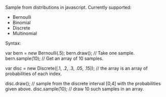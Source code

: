 Sample from distributions in javascript. Currently supported: 

- Bernoulli
- Binomial
- Discrete
- Multinomial

Syntax: 

var bern = new Bernoulli(.5);
bern.draw(); // Take one sample. 
bern.sample(10); // Get an array of 10 samples. 

var disc = new Discrete([.1, .2, .3, .05, .15]); // the array is an array of probabilities of each index. 

disc.draw(); // sample from the discrete interval [0,4] with the probabilities given above.
disc.sample(10); // draw 10 such samples in an array. 



